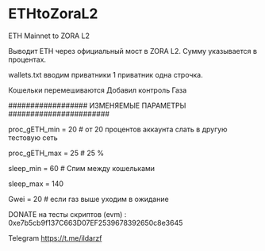 # ETHtoZoraL2
ETH Mainnet to ZORA L2

Выводит ETH через официальный мост в ZORA L2. Сумму указывается в процентах.

wallets.txt вводим приватники 1 приватник одна строчка.

Кошельки перемешиваются
Добавил контроль Газа

################## ИЗМЕНЯЕМЫЕ ПАРАМЕТРЫ #######################

proc_gETH_min = 20 # от 20 процентов аккаунта слать в другую тестовую сеть

proc_gETH_max = 25 # 25 %

sleep_min = 60  # Спим между кошельками

sleep_max = 140

Gwei = 20   # если газ выше уходим в ожидание

DONATE на тесты скриптов (evm) : 0xe7b5cb9f137C663D07EF2539678392650c8e3645

Telegram https://t.me/ildarzf
